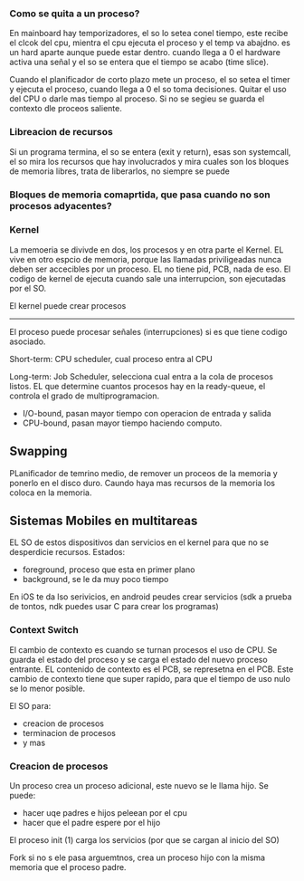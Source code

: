 ### Como se quita a un proceso?
En mainboard hay temporizadores, el so lo setea conel tiempo, este recibe el clcok del cpu, mientra el cpu ejecuta el proceso y el temp va abajdno. es un hard aparte aunque puede estar dentro. cuando llega a 0 el hardware activa una señal y el so se entera que el tiempo se acabo (time slice). 

Cuando el planificador de corto plazo mete un proceso, el so setea el timer y ejecuta el proceso, cuando llega a 0 el so toma decisiones. Quitar el uso del CPU o darle mas tiempo al proceso. Si no se segieu se guarda el contexto dle proceos saliente.

### Libreacion de recursos
Si un programa termina, el so se entera (exit y return), esas son systemcall, el so mira los recursos que hay involucrados y mira cuales son los bloques de memoria libres, trata de liberarlos, no siempre se puede

### Bloques de memoria comaprtida, que pasa cuando no son procesos adyacentes?

### Kernel
La memoeria se divivde en dos, los procesos y en otra parte el Kernel. EL vive en otro espcio de memoria, porque las llamadas priviligeadas nunca deben ser accecibles por un proceso. EL no tiene pid, PCB, nada de eso. El codigo de kernel de ejecuta cuando sale una interrupcion, son ejecutadas por el SO.

El kernel puede crear procesos

---------------

El proceso puede procesar señales (interrupciones) si es que tiene codigo asociado.

Short-term: CPU scheduler, cual proceso entra al CPU

Long-term: Job Scheduler, selecciona cual entra a la cola de procesos listos. EL que determine cuantos procesos hay en la ready-queue, el controla el grado de multiprogramacion.
- I/O-bound, pasan mayor tiempo con operacion de entrada y salida
- CPU-bound, pasan mayor tiempo haciendo computo.

## Swapping
PLanificador de temrino medio, de remover un proceos de la memoria y ponerlo en el disco duro. Caundo haya mas recursos de la memoria los coloca en la memoria.

## Sistemas Mobiles en multitareas
EL SO de estos dispositivos dan servicios en el kernel para que no se desperdicie recursos.
Estados:
- foreground, proceso que esta en primer plano
- background, se le da muy poco tiempo

En iOS te da lso serivicios, en android peudes crear servicios (sdk a prueba de tontos, ndk puedes usar C para crear los programas)

### Context Switch
El cambio de contexto es cuando se turnan procesos el uso de CPU. Se guarda el estado del proceso y se carga el estado del nuevo proceso entrante. EL contenido de contexto es el PCB, se represetna en el PCB.
Este cambio de contexto tiene que super rapido, para que el tiempo de uso nulo se lo menor posible.

El SO para:
- creacion de procesos
- terminacion de procesos
- y mas

### Creacion de procesos
Un proceso crea un proceso adicional, este nuevo se le llama hijo.
Se puede:
- hacer uqe padres e hijos peleean por el cpu
- hacer que el padre espere por el hijo

El proceso init (1) carga los servicios (por que se cargan al inicio del SO)

Fork si no s ele pasa arguemtnos, crea un proceso hijo con la misma memoria que el proceso padre.
